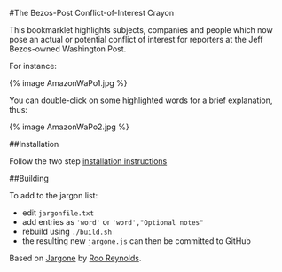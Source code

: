 #The Bezos-Post Conflict-of-Interest Crayon

This bookmarklet highlights subjects, companies and people which now pose an actual or potential conflict of interest for reporters at the Jeff Bezos-owned Washington Post.

For instance: 

{% image AmazonWaPo1.jpg %}

You can double-click on some highlighted words for a brief explanation, thus:

{% image AmazonWaPo2.jpg %}

##Installation

Follow the two step [installation instructions](http://rooreynolds.github.com/jargone/)

##Building

To add to the jargon list:

 - edit `jargonfile.txt`
 - add entries as `'word'` or `'word',"Optional notes"`
 - rebuild using `./build.sh`
 - the resulting new `jargone.js` can then be committed to GitHub
 
Based on [Jargone](http://rooreynolds.github.com/jargone/) by [Roo Reynolds](http://rooreynolds.com/about/).

